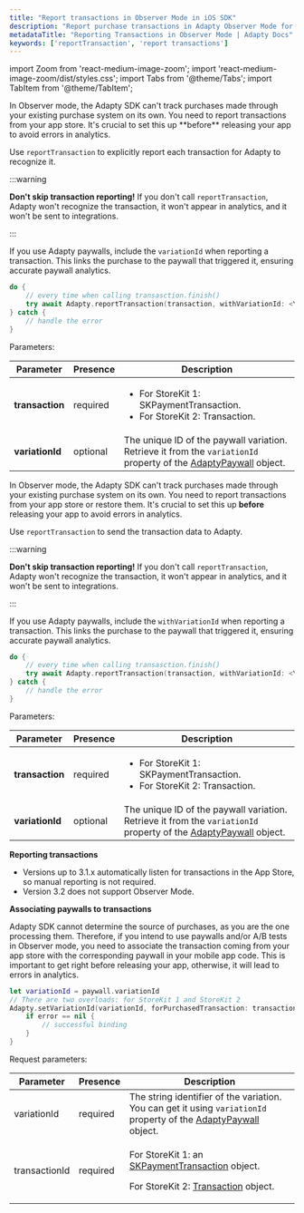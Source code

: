 ```yaml
---
title: "Report transactions in Observer Mode in iOS SDK"
description: "Report purchase transactions in Adapty Observer Mode for user insights and revenue tracking in iOS SDK."
metadataTitle: "Reporting Transactions in Observer Mode | Adapty Docs"
keywords: ['reportTransaction', 'report transactions']
---
```


import Zoom from 'react-medium-image-zoom';
import 'react-medium-image-zoom/dist/styles.css';
import Tabs from '@theme/Tabs';
import TabItem from '@theme/TabItem'; 


<Tabs groupId="sdk-version" queryString> 

<TabItem value="current" label="Adapty SDK v3.4+ (current)" default> 
In Observer mode, the Adapty SDK can't track purchases made through your existing purchase system on its own. You need to report transactions from your app store. It's crucial to set this up **before** releasing your app to avoid errors in analytics.

Use `reportTransaction` to explicitly report each transaction for Adapty to recognize it.

:::warning

**Don't skip transaction reporting!**
If you don't call `reportTransaction`, Adapty won't recognize the transaction, it won't appear in analytics, and it won't be sent to integrations.

:::

If you use Adapty paywalls, include the `variationId` when reporting a transaction. This links the purchase to the paywall that triggered it, ensuring accurate paywall analytics.

```swift showLineNumbers
do {
    // every time when calling transasction.finish()
    try await Adapty.reportTransaction(transaction, withVariationId: <YOUR_PAYWALL_VARIATION_ID>)
} catch {
    // handle the error
}
```

Parameters:

| Parameter       | Presence | Description                                                  |
| --------------- | -------- | ------------------------------------------------------------ |
| **transaction** | required | <ul><li> For StoreKit 1: SKPaymentTransaction.</li><li> For StoreKit 2: Transaction.</li></ul> |
| **variationId** | optional | The unique ID of the paywall variation. Retrieve it from the `variationId` property of the [AdaptyPaywall](sdk-models#adaptypaywall) object. |

</TabItem>
<TabItem value="old" label="Adapty SDK 3.3.x (legacy)" default> 

In Observer mode, the Adapty SDK can't track purchases made through your existing purchase system on its own. You need to report transactions from your app store or restore them. It's crucial to set this up **before** releasing your app to avoid errors in analytics.

Use `reportTransaction` to send the transaction data to Adapty.

:::warning

**Don't skip transaction reporting!**
If you don't call `reportTransaction`, Adapty won't recognize the transaction, it won't appear in analytics, and it won't be sent to integrations.

:::

If you use Adapty paywalls, include the `withVariationId` when reporting a transaction. This links the purchase to the paywall that triggered it, ensuring accurate paywall analytics.

```swift showLineNumbers
do {
    // every time when calling transasction.finish()
    try await Adapty.reportTransaction(transaction, withVariationId: <YOUR_PAYWALL_VARIATION_ID>)
} catch {
    // handle the error
}
```

Parameters:

| Parameter       | Presence | Description                                                  |
| --------------- | -------- | ------------------------------------------------------------ |
| **transaction** | required | <ul><li> For StoreKit 1: SKPaymentTransaction.</li><li> For StoreKit 2: Transaction.</li></ul> |
| **variationId** | optional | The unique ID of the paywall variation. Retrieve it from the `variationId` property of the [AdaptyPaywall](sdk-models#adaptypaywall) object. |

</TabItem>
<TabItem value="old2" label="Adapty SDK up to 3.2.x (legacy)" default> 

**Reporting transactions**

- Versions up to 3.1.x automatically listen for transactions in the App Store, so manual reporting is not required.
- Version 3.2 does not support Observer Mode.

**Associating paywalls to transactions**

Adapty SDK cannot determine the source of purchases, as you are the one processing them. Therefore, if you intend to use paywalls and/or A/B tests in Observer mode, you need to associate the transaction coming from your app store with the corresponding paywall in your mobile app code. This is important to get right before releasing your app, otherwise, it will lead to errors in analytics.

```swift 
let variationId = paywall.variationId
// There are two overloads: for StoreKit 1 and StoreKit 2
Adapty.setVariationId(variationId, forPurchasedTransaction: transactionId) { error in
    if error == nil {
        // successful binding
    }    
}
```

Request parameters:

| Parameter     | Presence | Description                                                  |
| ------------- | -------- | ------------------------------------------------------------ |
| variationId   | required | The string identifier of the variation. You can get it using `variationId` property of the [AdaptyPaywall](sdk-models#adaptypaywall) object. |
| transactionId | required | <p>For StoreKit 1: an [SKPaymentTransaction](https://developer.apple.com/documentation/storekit/skpaymenttransaction)  object.</p><p>For StoreKit 2: [Transaction](https://developer.apple.com/documentation/storekit/transaction)  object.</p> |

</TabItem> 
</Tabs>
